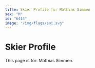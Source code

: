 ```yaml
---
title: Skier Profile for Mathias Simmen
sex: "M"
id: "6414"
image: "/img/flags/sui.svg" 
---
```


# Skier Profile

This page is for: Mathias Simmen.
    